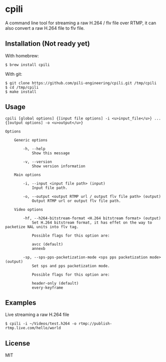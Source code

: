 # cpili

A command line tool for streaming a raw H.264 / flv file over RTMP, it can also convert a raw H.264 file to flv file.

## Installation (Not ready yet)

With homebrew:

```shell
$ brew install cpili
```

With git:
```
$ git clone https://github.com/pili-engineering/cpili.git /tmp/cpili
$ cd /tmp/cpili
$ make install
```

## Usage

```shell
cpili [global options] {[input file options] -i <u>input_file</u>} ... {[output options] -o <u>output</u>}

Options

    Generic options
    
        -h, --help
            Show this message
            
        -v, --version
            Show version information
        
    Main options
    
        -i, --input <input file path> (input)
            Input file path.
            
        -o, --output <output RTMP url / output flv file path> (output)
            Output RTMP url or output flv file path.
            
    Video options
    
        -hf, --h264-bitstream-format <H.264 bitstream format> (output)
            Set H.264 bitstream format, it has effet on the way to packetize NAL units into flv tag.
            
            Possible flags for this option are:
            
            avcc (default)
            annexb
            
        -sp, --sps-pps-packetization-mode <sps pps packetization mode> (output)
            Set sps and pps packetization mode.
            
            Possible flags for this option are:
            
            header-only (default)
            every-keyframe
```

## Examples

Live streaming a raw H.264 file
```shell
$ cpili -i ~/Videos/test.h264 -o rtmp://publish-rtmp.live.com/hello/world
```

## License

MIT